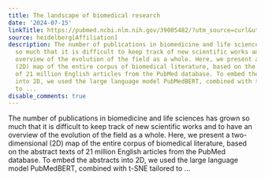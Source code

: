 ```yaml
---
title: The landscape of biomedical research
date: '2024-07-15'
linkTitle: https://pubmed.ncbi.nlm.nih.gov/39005482/?utm_source=curl&utm_medium=rss&utm_campaign=pubmed-2&utm_content=1FakS-2QOkCT8HsMOQP1bCRQ4YzyumYOmxmF0moLsQ3dFB1E9V&fc=20220326224207&ff=20240715181450&v=2.18.0.post9+e462414
source: heidelberg[Affiliation]
description: The number of publications in biomedicine and life sciences has grown
  so much that it is difficult to keep track of new scientific works and to have an
  overview of the evolution of the field as a whole. Here, we present a two-dimensional
  (2D) map of the entire corpus of biomedical literature, based on the abstract texts
  of 21 million English articles from the PubMed database. To embed the abstracts
  into 2D, we used the large language model PubMedBERT, combined with t-SNE tailored
  to ...
disable_comments: true
---
```

The number of publications in biomedicine and life sciences has grown so much that it is difficult to keep track of new scientific works and to have an overview of the evolution of the field as a whole. Here, we present a two-dimensional (2D) map of the entire corpus of biomedical literature, based on the abstract texts of 21 million English articles from the PubMed database. To embed the abstracts into 2D, we used the large language model PubMedBERT, combined with t-SNE tailored to ...
